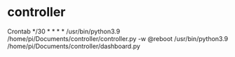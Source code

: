 # controller

Crontab 
*/30 * * * * /usr/bin/python3.9 /home/pi/Documents/controller/controller.py -w 
@reboot /usr/bin/python3.9 /home/pi/Documents/controller/dashboard.py